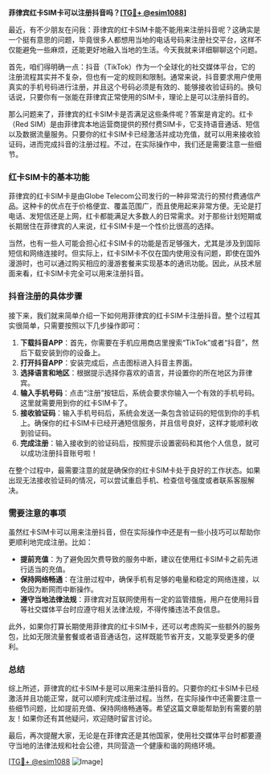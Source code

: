 **菲律宾红卡SIM卡可以注册抖音吗？[[TG💪+ @esim1088](https://t.me/s/esim1088)]**

最近，有不少朋友在问我：菲律宾的红卡SIM卡能不能用来注册抖音呢？这确实是一个挺有意思的问题，毕竟很多人都想用当地的电话号码来注册社交平台，这样不仅能避免一些麻烦，还能更好地融入当地的生活。今天我就来详细聊聊这个问题。

首先，咱们得明确一点：抖音（TikTok）作为一个全球化的社交媒体平台，它的注册流程其实并不复杂，但也有一定的规则和限制。通常来说，抖音要求用户使用真实的手机号码进行注册，并且这个号码必须是有效的、能够接收验证码的。换句话说，只要你有一张能在菲律宾正常使用的SIM卡，理论上是可以注册抖音的。

那么问题来了，菲律宾的红卡SIM卡是否满足这些条件呢？答案是肯定的。红卡（Red SIM）是由菲律宾本地运营商提供的预付费SIM卡，它支持语音通话、短信以及数据流量服务。只要你的红卡SIM卡已经激活并成功充值，就可以用来接收验证码，进而完成抖音的注册过程。不过，在实际操作中，我们还是需要注意一些细节。

### 红卡SIM卡的基本功能

菲律宾的红卡SIM卡是由Globe Telecom公司发行的一种非常流行的预付费通信产品。这种卡的优点在于价格便宜、覆盖范围广，而且使用起来非常方便。无论是打电话、发短信还是上网，红卡都能满足大多数人的日常需求。对于那些计划短期或长期居住在菲律宾的人来说，红卡SIM卡是一个性价比很高的选择。

当然，也有一些人可能会担心红卡SIM卡的功能是否足够强大，尤其是涉及到国际短信和网络连接时。但实际上，红卡SIM卡不仅在国内使用没有问题，即使在国外漫游时，也可以通过购买相应的漫游套餐来实现基本的通讯功能。因此，从技术层面来看，红卡SIM卡完全可以用来注册抖音。

### 抖音注册的具体步骤

接下来，我们就来简单介绍一下如何用菲律宾的红卡SIM卡注册抖音。整个过程其实很简单，只需要按照以下几步操作即可：

1. **下载抖音APP**：首先，你需要在手机应用商店里搜索“TikTok”或者“抖音”，然后下载安装到你的设备上。
2. **打开抖音APP**：安装完成后，点击图标进入抖音主界面。
3. **选择语言和地区**：根据提示选择你喜欢的语言，并设置你的所在地区为菲律宾。
4. **输入手机号码**：点击“注册”按钮后，系统会要求你输入一个有效的手机号码。这里就需要用到你的红卡SIM卡了。
5. **接收验证码**：输入手机号码后，系统会发送一条包含验证码的短信到你的手机上。确保你的红卡SIM卡已经开通短信服务，并且信号良好，这样才能顺利收到验证码。
6. **完成注册**：输入接收到的验证码后，按照提示设置密码和其他个人信息，就可以成功注册抖音账号啦！

在整个过程中，最需要注意的就是确保你的红卡SIM卡处于良好的工作状态。如果出现无法接收验证码的情况，可以尝试重启手机、检查信号强度或者联系客服解决。

### 需要注意的事项

虽然红卡SIM卡可以用来注册抖音，但在实际操作中还是有一些小技巧可以帮助你更顺利地完成注册。比如：

- **提前充值**：为了避免因欠费导致的服务中断，建议在使用红卡SIM卡之前先进行适当的充值。
- **保持网络畅通**：在注册过程中，确保手机有足够的电量和稳定的网络连接，以免因为断网而中断操作。
- **遵守当地法律法规**：菲律宾对互联网使用有一定的监管措施，用户在使用抖音等社交媒体平台时应遵守相关法律法规，不得传播违法不良信息。

此外，如果你打算长期使用菲律宾的红卡SIM卡，还可以考虑购买一些额外的服务包，比如无限流量套餐或者语音通话包，这样既能节省开支，又能享受更多的便利。

### 总结

综上所述，菲律宾的红卡SIM卡是可以用来注册抖音的。只要你的红卡SIM卡已经激活并且功能正常，就可以顺利完成注册过程。当然，在实际操作中还需要注意一些细节问题，比如提前充值、保持网络畅通等。希望这篇文章能帮助到有需要的朋友！如果你还有其他疑问，欢迎随时留言讨论。

最后，再次提醒大家，无论是在菲律宾还是其他国家，使用社交媒体平台时都要遵守当地的法律法规和社会公德，共同营造一个健康和谐的网络环境。

[[TG💪+ @esim1088](https://t.me/s/esim1088) ![Image](https://i.postimg.cc/4NQfJmqS/Snipaste-2025-05-13-00-14-12.png)]